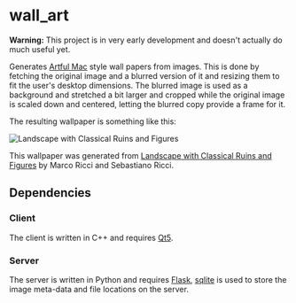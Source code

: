 wall\_art
===

**Warning:** This project is in very early development and doesn't actually do much useful yet.

Generates [Artful Mac](http://artfulmac.com/) style wall papers from images. This is done by fetching the original
image and a blurred version of it and resizing them to fit the user's desktop dimensions. The blurred image
is used as a background and stretched a bit larger and cropped while the original image is scaled down
and centered, letting the blurred copy provide a frame for it.

The resulting wallpaper is something like this:

![Landscape with Classical Ruins and Figures](http://i.imgur.com/TrxDEBB.jpg)

This wallpaper was generated from [Landscape with Classical Ruins and Figures](http://www.getty.edu/art/collection/objects/559/marco-ricci-and-sebastiano-ricci-landscape-with-classical-ruins-and-figures-italian-about-1725-1730/) by Marco Ricci and Sebastiano Ricci.

## Dependencies

### Client

The client is written in C++ and requires [Qt5](http://www.qt.io/).

### Server

The server is written in Python and requires [Flask](http://flask.pocoo.org/), [sqlite](https://www.sqlite.org/) is used
to store the image meta-data and file locations on the server.

